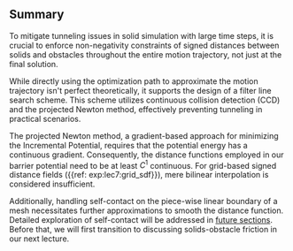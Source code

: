## Summary

To mitigate tunneling issues in solid simulation with large time steps, it is crucial to enforce non-negativity constraints of signed distances between solids and obstacles throughout the entire motion trajectory, not just at the final solution.

While directly using the optimization path to approximate the motion trajectory isn't perfect theoretically, it supports the design of a filter line search scheme. This scheme utilizes continuous collision detection (CCD) and the projected Newton method, effectively preventing tunneling in practical scenarios.

The projected Newton method, a gradient-based approach for minimizing the Incremental Potential, requires that the potential energy has a continuous gradient. Consequently, the distance functions employed in our barrier potential need to be at least $C^1$ continuous. For grid-based signed distance fields ({{ref: exp:lec7:grid_sdf}}), mere bilinear interpolation is considered insufficient.

Additionally, handling self-contact on the piece-wise linear boundary of a mesh necessitates further approximations to smooth the distance function. Detailed exploration of self-contact will be addressed in [future sections](lec20-pw_linear_boundary.md). Before that, we will first transition to discussing solids-obstacle friction in our next lecture.
